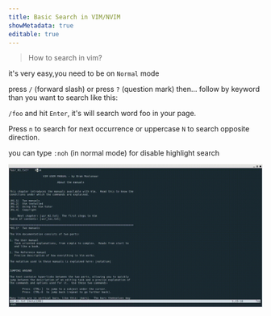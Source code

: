 ```yaml
---
title: Basic Search in VIM/NVIM
showMetadata: true
editable: true
---
```


> How to search in vim?

it's very easy,you need to be on `Normal` mode 

press `/` (forward slash) or press `?` (question mark) then... follow by keyword than you want to search like this:

`/foo` and hit `Enter`, it's will search word foo in your page.

Press `n` to search for next occurrence or uppercase `N` to search opposite direction.

you can type `:noh` (in normal mode) for disable highlight search

![demo](images/basic-search-in-vim.gif)
